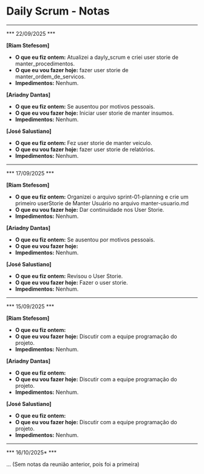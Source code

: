 # Daily Scrum - Notas

---

*** 22/09/2025 ***

**[Riam Stefesom]**
- **O que eu fiz ontem:** Atualizei a dayly_scrum e criei user storie de manter_procedimentos.
- **O que eu vou fazer hoje:** fazer user storie de manter_ordem_de_servicos.
- **Impedimentos:** Nenhum.

**[Ariadny Dantas]**
- **O que eu fiz ontem:** Se ausentou por motivos pessoais.
- **O que eu vou fazer hoje:** Iniciar user storie de manter insumos. 
- **Impedimentos:** Nenhum.

**[José Salustiano]**
- **O que eu fiz ontem:** Fez user storie de manter veiculo.
- **O que eu vou fazer hoje:** fazer user storie de relatórios.
- **Impedimentos:** Nenhum.

---

*** 17/09/2025 ***

**[Riam Stefesom]**
- **O que eu fiz ontem:** Organizei o arquivo sprint-01-planning e crie um primeiro userStorie de Manter Usuário no arquivo manter-usuario.md 
- **O que eu vou fazer hoje:** Dar continuidade nos User Storie.
- **Impedimentos:** Nenhum.

**[Ariadny Dantas]**
- **O que eu fiz ontem:** Se ausentou por motivos pessoais.
- **O que eu vou fazer hoje:** 
- **Impedimentos:** Nenhum.

**[José Salustiano]**
- **O que eu fiz ontem:** Revisou o User Storie.
- **O que eu vou fazer hoje:** Fazer o user storie. 
- **Impedimentos:** Nenhum.

---

*** 15/09/2025 ***

**[Riam Stefesom]**
- **O que eu fiz ontem:** 
- **O que eu vou fazer hoje:** Discutir com a equipe programação do projeto.
- **Impedimentos:** Nenhum.

**[Ariadny Dantas]**
- **O que eu fiz ontem:** 
- **O que eu vou fazer hoje:** Discutir com a equipe programação do projeto.
- **Impedimentos:** Nenhum.

**[José Salustiano]**
- **O que eu fiz ontem:** 
- **O que eu vou fazer hoje:** Discutir com a equipe programação do projeto.
- **Impedimentos:** Nenhum.

---

*** 16/10/2025* ***

... (Sem notas da reunião anterior, pois foi a primeira)